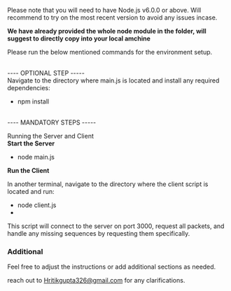 Please note that you will need to have Node.js v6.0.0 or above. Will recommend to try on the most recent version to avoid any issues incase.

**We have already provided the whole node module in the folder, will suggest to directly copy into your local amchine**

Please run the below mentioned commands for the environment setup.

<br>
---- OPTIONAL STEP ----- 
<br>
Navigate to the directory where main.js is located and install any required dependencies:

- npm install

<br>
---- MANDATORY STEPS ----- 
<br>

Running the Server and Client
<br>
**Start the Server**

- node main.js

**Run the Client**

In another terminal, navigate to the directory where the client script is located and run:

- node client.js
- <br>

This script will connect to the server on port 3000, request all packets, and handle any missing sequences by requesting them specifically.

### Additional

Feel free to adjust the instructions or add additional sections as needed.

reach out to Hritikgupta326@gmail.com for any clarifications.

